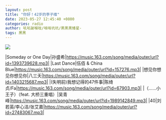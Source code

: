 ```yaml
---
layout: post
title: "你好！42岁的李子维"
date: 2023-05-27 12:45:40 +0800
categories: radio
author: 吼吼破喉咙/啃啃坑坑/黑黑黑矮星-
tags: 黑黑
---
```

![]({{site.baseurl}}/images/cover_20230527.jpg)

|Someday or One Day|孙盛希|https://music.163.com/song/media/outer/url?id=1393739628.mp3|
|Last Dance|伍佰 & China Blue|https://music.163.com/song/media/outer/url?id=157276.mp3|
|想见你想见你想见你|八三夭|https://music.163.com/song/media/outer/url?id=1403215687.mp3|
|(失明前)我想记得的47件事|陈绮贞/Fa|https://music.163.com/song/media/outer/url?id=67903.mp3|
|（……小王子）（feat. 大桥三重唱）|吴青峰|https://music.163.com/song/media/outer/url?id=1989142849.mp3|
|40|刘若英/李心洁/张艾嘉|https://music.163.com/song/media/outer/url?id=27483067.mp3|

